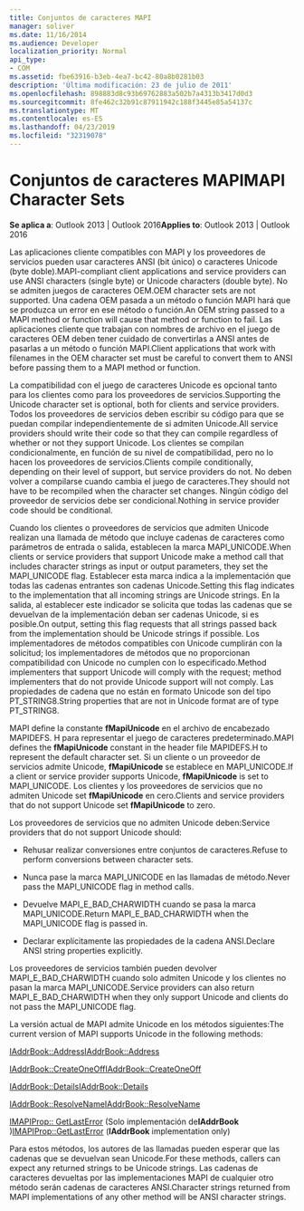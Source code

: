 ```yaml
---
title: Conjuntos de caracteres MAPI
manager: soliver
ms.date: 11/16/2014
ms.audience: Developer
localization_priority: Normal
api_type:
- COM
ms.assetid: fbe63916-b3eb-4ea7-bc42-80a8b0281b03
description: 'Última modificación: 23 de julio de 2011'
ms.openlocfilehash: 898883d8c93b69762883a502b7a4313b3417d0d3
ms.sourcegitcommit: 8fe462c32b91c87911942c188f3445e85a54137c
ms.translationtype: MT
ms.contentlocale: es-ES
ms.lasthandoff: 04/23/2019
ms.locfileid: "32319078"
---
```

# <a name="mapi-character-sets"></a><span data-ttu-id="3cec7-103">Conjuntos de caracteres MAPI</span><span class="sxs-lookup"><span data-stu-id="3cec7-103">MAPI Character Sets</span></span>

  
  
<span data-ttu-id="3cec7-104">**Se aplica a**: Outlook 2013 | Outlook 2016</span><span class="sxs-lookup"><span data-stu-id="3cec7-104">**Applies to**: Outlook 2013 | Outlook 2016</span></span> 
  
<span data-ttu-id="3cec7-105">Las aplicaciones cliente compatibles con MAPI y los proveedores de servicios pueden usar caracteres ANSI (bit único) o caracteres Unicode (byte doble).</span><span class="sxs-lookup"><span data-stu-id="3cec7-105">MAPI-compliant client applications and service providers can use ANSI characters (single byte) or Unicode characters (double byte).</span></span> <span data-ttu-id="3cec7-106">No se admiten juegos de caracteres OEM.</span><span class="sxs-lookup"><span data-stu-id="3cec7-106">OEM character sets are not supported.</span></span> <span data-ttu-id="3cec7-107">Una cadena OEM pasada a un método o función MAPI hará que se produzca un error en ese método o función.</span><span class="sxs-lookup"><span data-stu-id="3cec7-107">An OEM string passed to a MAPI method or function will cause that method or function to fail.</span></span> <span data-ttu-id="3cec7-108">Las aplicaciones cliente que trabajan con nombres de archivo en el juego de caracteres OEM deben tener cuidado de convertirlas a ANSI antes de pasarlas a un método o función MAPI.</span><span class="sxs-lookup"><span data-stu-id="3cec7-108">Client applications that work with filenames in the OEM character set must be careful to convert them to ANSI before passing them to a MAPI method or function.</span></span>
  
<span data-ttu-id="3cec7-109">La compatibilidad con el juego de caracteres Unicode es opcional tanto para los clientes como para los proveedores de servicios.</span><span class="sxs-lookup"><span data-stu-id="3cec7-109">Supporting the Unicode character set is optional, both for clients and service providers.</span></span> <span data-ttu-id="3cec7-110">Todos los proveedores de servicios deben escribir su código para que se puedan compilar independientemente de si admiten Unicode.</span><span class="sxs-lookup"><span data-stu-id="3cec7-110">All service providers should write their code so that they can compile regardless of whether or not they support Unicode.</span></span> <span data-ttu-id="3cec7-111">Los clientes se compilan condicionalmente, en función de su nivel de compatibilidad, pero no lo hacen los proveedores de servicios.</span><span class="sxs-lookup"><span data-stu-id="3cec7-111">Clients compile conditionally, depending on their level of support, but service providers do not.</span></span> <span data-ttu-id="3cec7-112">No deben volver a compilarse cuando cambia el juego de caracteres.</span><span class="sxs-lookup"><span data-stu-id="3cec7-112">They should not have to be recompiled when the character set changes.</span></span> <span data-ttu-id="3cec7-113">Ningún código del proveedor de servicios debe ser condicional.</span><span class="sxs-lookup"><span data-stu-id="3cec7-113">Nothing in service provider code should be conditional.</span></span> 
  
<span data-ttu-id="3cec7-114">Cuando los clientes o proveedores de servicios que admiten Unicode realizan una llamada de método que incluye cadenas de caracteres como parámetros de entrada o salida, establecen la marca MAPI_UNICODE.</span><span class="sxs-lookup"><span data-stu-id="3cec7-114">When clients or service providers that support Unicode make a method call that includes character strings as input or output parameters, they set the MAPI_UNICODE flag.</span></span> <span data-ttu-id="3cec7-115">Establecer esta marca indica a la implementación que todas las cadenas entrantes son cadenas Unicode.</span><span class="sxs-lookup"><span data-stu-id="3cec7-115">Setting this flag indicates to the implementation that all incoming strings are Unicode strings.</span></span> <span data-ttu-id="3cec7-116">En la salida, al establecer este indicador se solicita que todas las cadenas que se devuelvan de la implementación deban ser cadenas Unicode, si es posible.</span><span class="sxs-lookup"><span data-stu-id="3cec7-116">On output, setting this flag requests that all strings passed back from the implementation should be Unicode strings if possible.</span></span> <span data-ttu-id="3cec7-117">Los implementadores de métodos compatibles con Unicode cumplirán con la solicitud; los implementadores de métodos que no proporcionan compatibilidad con Unicode no cumplen con lo especificado.</span><span class="sxs-lookup"><span data-stu-id="3cec7-117">Method implementers that support Unicode will comply with the request; method implementers that do not provide Unicode support will not comply.</span></span> <span data-ttu-id="3cec7-118">Las propiedades de cadena que no están en formato Unicode son del tipo PT_STRING8.</span><span class="sxs-lookup"><span data-stu-id="3cec7-118">String properties that are not in Unicode format are of type PT_STRING8.</span></span>
  
<span data-ttu-id="3cec7-119">MAPI define la constante **fMapiUnicode** en el archivo de encabezado MAPIDEFS. H para representar el juego de caracteres predeterminado.</span><span class="sxs-lookup"><span data-stu-id="3cec7-119">MAPI defines the **fMapiUnicode** constant in the header file MAPIDEFS.H to represent the default character set.</span></span> <span data-ttu-id="3cec7-120">Si un cliente o un proveedor de servicios admite Unicode, **fMapiUnicode** se establece en MAPI_UNICODE.</span><span class="sxs-lookup"><span data-stu-id="3cec7-120">If a client or service provider supports Unicode, **fMapiUnicode** is set to MAPI_UNICODE.</span></span> <span data-ttu-id="3cec7-121">Los clientes y los proveedores de servicios que no admiten Unicode set **fMapiUnicode** en cero.</span><span class="sxs-lookup"><span data-stu-id="3cec7-121">Clients and service providers that do not support Unicode set **fMapiUnicode** to zero.</span></span> 
  
<span data-ttu-id="3cec7-122">Los proveedores de servicios que no admiten Unicode deben:</span><span class="sxs-lookup"><span data-stu-id="3cec7-122">Service providers that do not support Unicode should:</span></span>
  
- <span data-ttu-id="3cec7-123">Rehusar realizar conversiones entre conjuntos de caracteres.</span><span class="sxs-lookup"><span data-stu-id="3cec7-123">Refuse to perform conversions between character sets.</span></span>
    
- <span data-ttu-id="3cec7-124">Nunca pase la marca MAPI_UNICODE en las llamadas de método.</span><span class="sxs-lookup"><span data-stu-id="3cec7-124">Never pass the MAPI_UNICODE flag in method calls.</span></span>
    
- <span data-ttu-id="3cec7-125">Devuelve MAPI_E_BAD_CHARWIDTH cuando se pasa la marca MAPI_UNICODE.</span><span class="sxs-lookup"><span data-stu-id="3cec7-125">Return MAPI_E_BAD_CHARWIDTH when the MAPI_UNICODE flag is passed in.</span></span>
    
- <span data-ttu-id="3cec7-126">Declarar explícitamente las propiedades de la cadena ANSI.</span><span class="sxs-lookup"><span data-stu-id="3cec7-126">Declare ANSI string properties explicitly.</span></span> 
    
<span data-ttu-id="3cec7-127">Los proveedores de servicios también pueden devolver MAPI_E_BAD_CHARWIDTH cuando solo admiten Unicode y los clientes no pasan la marca MAPI_UNICODE.</span><span class="sxs-lookup"><span data-stu-id="3cec7-127">Service providers can also return MAPI_E_BAD_CHARWIDTH when they only support Unicode and clients do not pass the MAPI_UNICODE flag.</span></span> 
  
 <span data-ttu-id="3cec7-128">La versión actual de MAPI admite Unicode en los métodos siguientes:</span><span class="sxs-lookup"><span data-stu-id="3cec7-128">The current version of MAPI supports Unicode in the following methods:</span></span> 
  
[<span data-ttu-id="3cec7-129">IAddrBook::Address</span><span class="sxs-lookup"><span data-stu-id="3cec7-129">IAddrBook::Address</span></span>](iaddrbook-address.md)
  
[<span data-ttu-id="3cec7-130">IAddrBook::CreateOneOff</span><span class="sxs-lookup"><span data-stu-id="3cec7-130">IAddrBook::CreateOneOff</span></span>](iaddrbook-createoneoff.md)
  
[<span data-ttu-id="3cec7-131">IAddrBook::Details</span><span class="sxs-lookup"><span data-stu-id="3cec7-131">IAddrBook::Details</span></span>](iaddrbook-details.md)
  
[<span data-ttu-id="3cec7-132">IAddrBook::ResolveName</span><span class="sxs-lookup"><span data-stu-id="3cec7-132">IAddrBook::ResolveName</span></span>](iaddrbook-resolvename.md)
  
<span data-ttu-id="3cec7-133">[IMAPIProp:: GetLastError](imapiprop-getlasterror.md) (Solo implementación de**IAddrBook** )</span><span class="sxs-lookup"><span data-stu-id="3cec7-133">[IMAPIProp::GetLastError](imapiprop-getlasterror.md) (**IAddrBook** implementation only)</span></span> 
  
<span data-ttu-id="3cec7-134">Para estos métodos, los autores de las llamadas pueden esperar que las cadenas que se devuelvan sean Unicode.</span><span class="sxs-lookup"><span data-stu-id="3cec7-134">For these methods, callers can expect any returned strings to be Unicode strings.</span></span> <span data-ttu-id="3cec7-135">Las cadenas de caracteres devueltas por las implementaciones MAPI de cualquier otro método serán cadenas de caracteres ANSI.</span><span class="sxs-lookup"><span data-stu-id="3cec7-135">Character strings returned from MAPI implementations of any other method will be ANSI character strings.</span></span>
  

